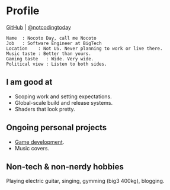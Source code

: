 # Profile

<div class="center">

[GitHub](https://github.com/notcodingtoday) | [@notcodingtoday](https://twitter.com/notcodingtoay)

</div>

```
Name  : Nocoto Day, call me Nocoto
Job   : Software Engineer at BigTech
Location    : Not US. Never planning to work or live there.
Music taste : Better than yours.
Gaming taste   : Wide. Very wide.
Political view : Listen to both sides.
```

## I am good at

- Scoping work and setting expectations.
- Global-scale build and release systems.
- Shaders that look pretty.

## Ongoing personal projects

- [Game development](https://eggrice.soy/).
- Music covers.

## Non-tech & non-nerdy hobbies

Playing electric guitar, singing, gymming (big3 400kg), blogging.
